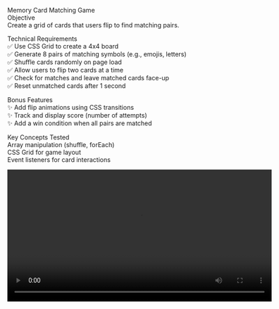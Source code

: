 Memory Card Matching Game</br>
Objective</br>
Create a grid of cards that users flip to find matching pairs.

Technical Requirements</br>
✅ Use CSS Grid to create a 4x4 board</br>
✅ Generate 8 pairs of matching symbols (e.g., emojis, letters)</br>
✅ Shuffle cards randomly on page load</br>
✅ Allow users to flip two cards at a time</br>
✅ Check for matches and leave matched cards face-up</br>
✅ Reset unmatched cards after 1 second</br>

Bonus Features</br>
✨ Add flip animations using CSS transitions</br>
✨ Track and display score (number of attempts)</br>
✨ Add a win condition when all pairs are matched</br>

Key Concepts Tested</br>
Array manipulation (shuffle, forEach)</br>
CSS Grid for game layout</br>
Event listeners for card interactions</br>

<video width="600" controls>
  <source src="https://github.com/KwaneleSishi/Memory_Card_Matching_Game-HTML_CSS_JS/blob/master/Preview%20of%20the%20Game.mp4" type="video/mp4">
  Your browser does not support the video tag.
</video>

